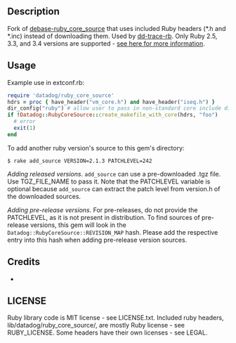 ## Description
Fork of [debase-ruby\_core\_source](https://github.com/ruby-debug/debase-ruby_core_source/)
that uses included Ruby headers (\*.h and \*.inc) instead of downloading
them. Used by [dd-trace-rb](https://github.com/DataDog/dd-trace-rb).
Only Ruby 2.5, 3.3, and 3.4 versions are supported - [see here for more information](https://github.com/DataDog/dd-trace-rb/blob/master/ext/datadog_profiling_native_extension/NativeExtensionDesign.md#usage-of-private-vm-headers).

## Usage

Example use in extconf.rb:

```ruby
require 'datadog/ruby_core_source'
hdrs = proc { have_header("vm_core.h") and have_header("iseq.h") }
dir_config("ruby") # allow user to pass in non-standard core include directory
if !Datadog::RubyCoreSource::create_makefile_with_core(hdrs, "foo")
  # error
  exit(1)
end
```

To add another ruby version's source to this gem's directory:

    $ rake add_source VERSION=2.1.3 PATCHLEVEL=242

_Adding released versions_. `add_source` can use a pre-downloaded .tgz file. Use TGZ_FILE_NAME to pass it. Note that the PATCHLEVEL variable is optional because `add_source` can extract the patch level from version.h of the downloaded sources.

_Adding pre-release versions_. For pre-releases, do not provide the PATCHLEVEL, as it is not present in distribution. To find sources of pre-release versions, this gem will look in the `Datadog::RubyCoreSource::REVISION_MAP` hash. Please add the respective entry into this hash when adding pre-release version sources. 

## Credits

* 

## LICENSE
Ruby library code is MIT license - see LICENSE.txt.  Included ruby headers,
lib/datadog/ruby\_core\_source/, are mostly Ruby license - see RUBY\_LICENSE. Some headers have their own licenses - see LEGAL.
